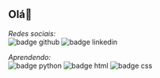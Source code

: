 ## Olá👋
*Redes sociais:* \
<img src="https://img.shields.io/badge/-GITHUB-181717?logo=github&logoColor=white&style=for-the-badge" alt="badge github"/> <img src="https://img.shields.io/badge/linkedin-%230077B5.svg?style=for-the-badge&logo=linkedin&logoColor=white" alt="badge linkedin"/> 

*Aprendendo:* \
<img src="https://img.shields.io/badge/-PYTHON-3776AB?logo=python&logoColor=white&style=for-the-badge" alt="badge python"/> <img src="https://img.shields.io/badge/-HTML-E34F26?logo=html5&logoColor=white&style=for-the-badge" alt="badge html"/> <img src="https://img.shields.io/badge/-CSS-0082F0?logo=css&logoColor=white&style=for-the-badge" alt="badge css"/>


